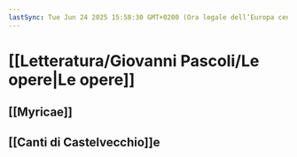```yaml
---
lastSync: Tue Jun 24 2025 15:58:30 GMT+0200 (Ora legale dell’Europa centrale)
---
```

# [[Letteratura/Giovanni Pascoli/Le opere|Le opere]]

## [[Myricae]]
## [[Canti di Castelvecchio]]e